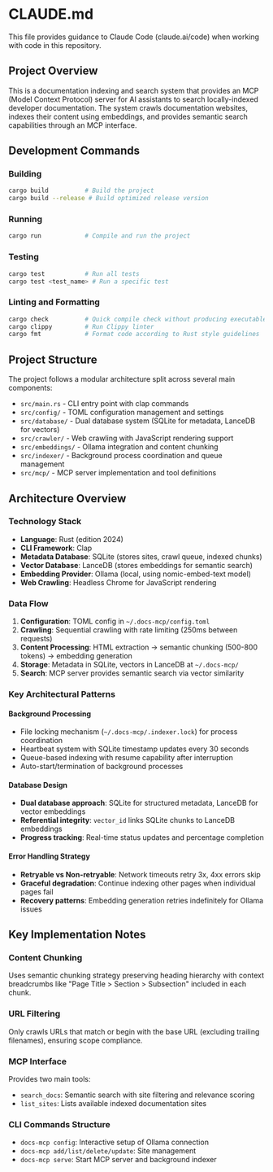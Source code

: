 # CLAUDE.md

This file provides guidance to Claude Code (claude.ai/code) when working with code in this repository.

## Project Overview

This is a documentation indexing and search system that provides an MCP (Model Context Protocol) server for AI assistants to search locally-indexed developer documentation. The system crawls documentation websites, indexes their content using embeddings, and provides semantic search capabilities through an MCP interface.

## Development Commands

### Building
```bash
cargo build          # Build the project
cargo build --release # Build optimized release version
```

### Running
```bash
cargo run            # Compile and run the project
```

### Testing
```bash
cargo test           # Run all tests
cargo test <test_name> # Run a specific test
```

### Linting and Formatting
```bash
cargo check          # Quick compile check without producing executable
cargo clippy         # Run Clippy linter
cargo fmt            # Format code according to Rust style guidelines
```

## Project Structure

The project follows a modular architecture split across several main components:

- `src/main.rs` - CLI entry point with clap commands
- `src/config/` - TOML configuration management and settings
- `src/database/` - Dual database system (SQLite for metadata, LanceDB for vectors)
- `src/crawler/` - Web crawling with JavaScript rendering support
- `src/embeddings/` - Ollama integration and content chunking
- `src/indexer/` - Background process coordination and queue management
- `src/mcp/` - MCP server implementation and tool definitions

## Architecture Overview

### Technology Stack
- **Language**: Rust (edition 2024)
- **CLI Framework**: Clap
- **Metadata Database**: SQLite (stores sites, crawl queue, indexed chunks)
- **Vector Database**: LanceDB (stores embeddings for semantic search)
- **Embedding Provider**: Ollama (local, using nomic-embed-text model)
- **Web Crawling**: Headless Chrome for JavaScript rendering

### Data Flow
1. **Configuration**: TOML config in `~/.docs-mcp/config.toml`
2. **Crawling**: Sequential crawling with rate limiting (250ms between requests)
3. **Content Processing**: HTML extraction → semantic chunking (500-800 tokens) → embedding generation
4. **Storage**: Metadata in SQLite, vectors in LanceDB at `~/.docs-mcp/`
5. **Search**: MCP server provides semantic search via vector similarity

### Key Architectural Patterns

#### Background Processing
- File locking mechanism (`~/.docs-mcp/.indexer.lock`) for process coordination
- Heartbeat system with SQLite timestamp updates every 30 seconds
- Queue-based indexing with resume capability after interruption
- Auto-start/termination of background processes

#### Database Design
- **Dual database approach**: SQLite for structured metadata, LanceDB for vector embeddings
- **Referential integrity**: `vector_id` links SQLite chunks to LanceDB embeddings
- **Progress tracking**: Real-time status updates and percentage completion

#### Error Handling Strategy
- **Retryable vs Non-retryable**: Network timeouts retry 3x, 4xx errors skip
- **Graceful degradation**: Continue indexing other pages when individual pages fail
- **Recovery patterns**: Embedding generation retries indefinitely for Ollama issues

## Key Implementation Notes

### Content Chunking
Uses semantic chunking strategy preserving heading hierarchy with context breadcrumbs like "Page Title > Section > Subsection" included in each chunk.

### URL Filtering
Only crawls URLs that match or begin with the base URL (excluding trailing filenames), ensuring scope compliance.

### MCP Interface
Provides two main tools:
- `search_docs`: Semantic search with site filtering and relevance scoring
- `list_sites`: Lists available indexed documentation sites

### CLI Commands Structure
- `docs-mcp config`: Interactive setup of Ollama connection
- `docs-mcp add/list/delete/update`: Site management
- `docs-mcp serve`: Start MCP server and background indexer